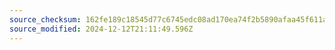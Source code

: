 ```yaml
---
source_checksum: 162fe189c18545d77c6745edc08ad170ea74f2b5890afaa45f611a3d0c2203b9
source_modified: 2024-12-12T21:11:49.596Z
---
```


